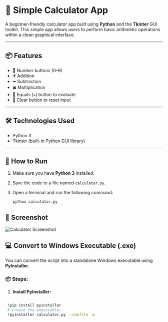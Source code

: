 # 🧮 Simple Calculator App

A beginner-friendly calculator app built using **Python** and the **Tkinter** GUI toolkit. This simple app allows users to perform basic arithmetic operations within a clean graphical interface.

---

## 📦 Features

- 🔢 Number buttons (0–9)
- ➕ Addition
- ➖ Subtraction
- ✖️ Multiplication
- 🧮 Equals (`=`) button to evaluate
- 🔄 Clear button to reset input

---

## 🛠️ Technologies Used

- Python 3
- Tkinter (built-in Python GUI library)

---

## 🚀 How to Run

1. Make sure you have **Python 3** installed.
2. Save the code to a file named `calculator.py`.
3. Open a terminal and run the following command:

   ```bash
   python calculator.py


## 📸 Screenshot 
![Calculator Screenshot](screenshot.png)

## 💻 Convert to Windows Executable (.exe)

You can convert the script into a standalone Windows executable using **PyInstaller**.

### 📦 Steps:

1. **Install PyInstaller:**
  ```bash

   !pip install pyinstaller 
   # Create the executable:
   !pyinstaller calculator.py --onefile -w




